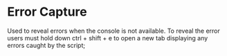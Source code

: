 Error Capture
=============

Used to reveal errors when the console is not available. To reveal the error users must hold down ctrl + shift + e to open a new tab displaying any errors caught by the script;